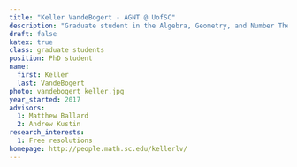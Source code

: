 ```yaml
---
title: "Keller VandeBogert - AGNT @ UofSC"
description: "Graduate student in the Algebra, Geometry, and Number Theory research group at the University of South Carolina"
draft: false
katex: true
class: graduate students
position: PhD student
name: 
  first: Keller
  last: VandeBogert
photo: vandebogert_keller.jpg
year_started: 2017
advisors: 
  1: Matthew Ballard
  2: Andrew Kustin
research_interests:
  1: Free resolutions
homepage: http://people.math.sc.edu/kellerlv/
---
```

